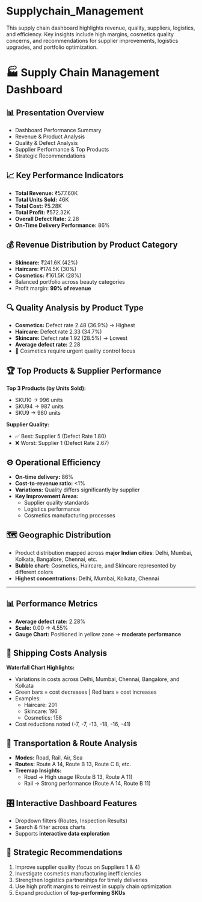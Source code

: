 # Supplychain_Management
This supply chain dashboard highlights revenue, quality, suppliers, logistics, and efficiency. Key insights include high margins, cosmetics quality concerns, and recommendations for supplier improvements, logistics upgrades, and portfolio optimization.
# 🏭 Supply Chain Management Dashboard

## 📊 Presentation Overview
- Dashboard Performance Summary  
- Revenue & Product Analysis  
- Quality & Defect Analysis  
- Supplier Performance & Top Products  
- Strategic Recommendations  

## 📈 Key Performance Indicators
- **Total Revenue:** ₹577.60K  
- **Total Units Sold:** 46K  
- **Total Cost:** ₹5.28K  
- **Total Profit:** ₹572.32K  
- **Overall Defect Rate:** 2.28  
- **On-Time Delivery Performance:** 86%  

## 💰 Revenue Distribution by Product Category
- **Skincare:** ₹241.6K (42%)  
- **Haircare:** ₹174.5K (30%)  
- **Cosmetics:** ₹161.5K (28%)  
- Balanced portfolio across beauty categories  
- Profit margin: **99% of revenue**  

## 🔍 Quality Analysis by Product Type
- **Cosmetics:** Defect rate 2.48 (36.9%) → Highest  
- **Haircare:** Defect rate 2.33 (34.7%)  
- **Skincare:** Defect rate 1.92 (28.5%) → Lowest  
- **Average defect rate:** 2.28  
- 🚨 Cosmetics require urgent quality control focus  

## 🏆 Top Products & Supplier Performance
**Top 3 Products (by Units Sold):**  
- SKU10 → 996 units  
- SKU94 → 987 units  
- SKU9 → 980 units  

**Supplier Quality:**  
- ✅ Best: Supplier 5 (Defect Rate 1.80)  
- ❌ Worst: Supplier 1 (Defect Rate 2.67)  

## ⚙️ Operational Efficiency
- **On-time delivery:** 86%  
- **Cost-to-revenue ratio:** <1%  
- **Variations:** Quality differs significantly by supplier  
- **Key Improvement Areas:**  
  - Supplier quality standards  
  - Logistics performance  
  - Cosmetics manufacturing processes  


## 🗺️ Geographic Distribution
- Product distribution mapped across **major Indian cities**: Delhi, Mumbai, Kolkata, Bangalore, Chennai, etc.  
- **Bubble chart:** Cosmetics, Haircare, and Skincare represented by different colors  
- **Highest concentrations:** Delhi, Mumbai, Kolkata, Chennai  

---

## 📊 Performance Metrics
- **Average defect rate:** 2.28%  
- **Scale:** 0.00 → 4.55%  
- **Gauge Chart:** Positioned in yellow zone → **moderate performance**  


## 🚚 Shipping Costs Analysis
**Waterfall Chart Highlights:**  
- Variations in costs across Delhi, Mumbai, Chennai, Bangalore, and Kolkata  
- Green bars = cost decreases | Red bars = cost increases  
- Examples:  
  - Haircare: 201  
  - Skincare: 196  
  - Cosmetics: 158  
- Cost reductions noted (-7, -7, -13, -18, -16, -41)  


## 🚛 Transportation & Route Analysis
- **Modes:** Road, Rail, Air, Sea  
- **Routes:** Route A 14, Route B 13, Route C 8, etc.  
- **Treemap Insights:**  
  - Road → High usage (Route B 13, Route A 11)  
  - Rail → Strong performance (Route A 14, Route B 11)  


## 🎛️ Interactive Dashboard Features
- Dropdown filters (Routes, Inspection Results)  
- Search & filter across charts  
- Supports **interactive data exploration**  


## 🧭 Strategic Recommendations
1. Improve supplier quality (focus on Suppliers 1 & 4)  
2. Investigate cosmetics manufacturing inefficiencies  
3. Strengthen logistics partnerships for timely deliveries  
4. Use high profit margins to reinvest in supply chain optimization  
5. Expand production of **top-performing SKUs**  




